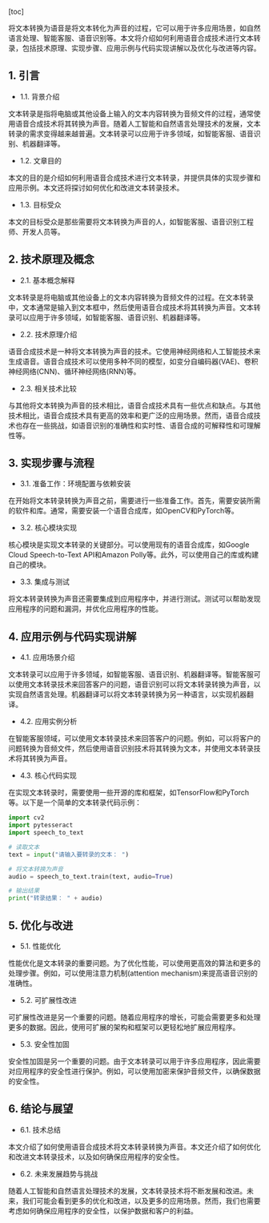 
[toc]                    
                
                
将文本转换为语音是将文本转化为声音的过程，它可以用于许多应用场景，如自然语言处理、智能客服、语音识别等。本文将介绍如何利用语音合成技术进行文本转录，包括技术原理、实现步骤、应用示例与代码实现讲解以及优化与改进等内容。

## 1. 引言

- 1.1. 背景介绍

文本转录是指将电脑或其他设备上输入的文本内容转换为音频文件的过程，通常使用语音合成技术将其转换为声音。随着人工智能和自然语言处理技术的发展，文本转录的需求变得越来越普遍。文本转录可以应用于许多领域，如智能客服、语音识别、机器翻译等。
- 1.2. 文章目的

本文的目的是介绍如何利用语音合成技术进行文本转录，并提供具体的实现步骤和应用示例。本文还将探讨如何优化和改进文本转录技术。
- 1.3. 目标受众

本文的目标受众是那些需要将文本转换为声音的人，如智能客服、语音识别工程师、开发人员等。

## 2. 技术原理及概念

- 2.1. 基本概念解释

文本转录是将电脑或其他设备上的文本内容转换为音频文件的过程。在文本转录中，文本通常是输入到文本框中，然后使用语音合成技术将其转换为声音。文本转录可以应用于许多领域，如智能客服、语音识别、机器翻译等。

- 2.2. 技术原理介绍

语音合成技术是一种将文本转换为声音的技术。它使用神经网络和人工智能技术来生成语音。语音合成技术可以使用多种不同的模型，如变分自编码器(VAE)、卷积神经网络(CNN)、循环神经网络(RNN)等。

- 2.3. 相关技术比较

与其他将文本转换为声音的技术相比，语音合成技术具有一些优点和缺点。与其他技术相比，语音合成技术具有更高的效率和更广泛的应用场景。然而，语音合成技术也存在一些挑战，如语音识别的准确性和实时性、语音合成的可解释性和可理解性等。

## 3. 实现步骤与流程

- 3.1. 准备工作：环境配置与依赖安装

在开始将文本转录转换为声音之前，需要进行一些准备工作。首先，需要安装所需的软件和库。通常，需要安装一个语音合成库，如OpenCV和PyTorch等。
- 3.2. 核心模块实现

核心模块是实现文本转录的关键部分。可以使用现有的语音合成库，如Google Cloud Speech-to-Text API和Amazon Polly等。此外，可以使用自己的库或构建自己的模块。
- 3.3. 集成与测试

将文本转录转换为声音还需要集成到应用程序中，并进行测试。测试可以帮助发现应用程序的问题和漏洞，并优化应用程序的性能。

## 4. 应用示例与代码实现讲解

- 4.1. 应用场景介绍

文本转录可以应用于许多领域，如智能客服、语音识别、机器翻译等。智能客服可以使用文本转录技术来回答客户的问题，语音识别可以将文本转录转换为声音，以实现自然语言处理。机器翻译可以将文本转录转换为另一种语言，以实现机器翻译。

- 4.2. 应用实例分析

在智能客服领域，可以使用文本转录技术来回答客户的问题。例如，可以将客户的问题转换为音频文件，然后使用语音识别技术将其转换为文本，并使用文本转录技术将其转换为声音。

- 4.3. 核心代码实现

在实现文本转录时，需要使用一些开源的库和框架，如TensorFlow和PyTorch等。以下是一个简单的文本转录代码示例：
```python
import cv2
import pytesseract
import speech_to_text

# 读取文本
text = input("请输入要转录的文本： ")

# 将文本转换为声音
audio = speech_to_text.train(text, audio=True)

# 输出结果
print("转录结果： " + audio)

```

## 5. 优化与改进

- 5.1. 性能优化

性能优化是文本转录的重要问题。为了优化性能，可以使用更高效的算法和更多的处理步骤。例如，可以使用注意力机制(attention mechanism)来提高语音识别的准确性。
- 5.2. 可扩展性改进

可扩展性改进是另一个重要的问题。随着应用程序的增长，可能会需要更多和处理更多的数据。因此，使用可扩展的架构和框架可以更轻松地扩展应用程序。
- 5.3. 安全性加固

安全性加固是另一个重要的问题。由于文本转录可以用于许多应用程序，因此需要对应用程序的安全性进行保护。例如，可以使用加密来保护音频文件，以确保数据的安全性。

## 6. 结论与展望

- 6.1. 技术总结

本文介绍了如何使用语音合成技术将文本转录转换为声音。本文还介绍了如何优化和改进文本转录技术，以及如何确保应用程序的安全性。
- 6.2. 未来发展趋势与挑战

随着人工智能和自然语言处理技术的发展，文本转录技术将不断发展和改进。未来，我们可能会看到更多的优化和改进，以及更多的应用场景。然而，我们也需要考虑如何确保应用程序的安全性，以保护数据和客户的利益。

